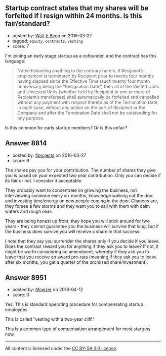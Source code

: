 ## Startup contract states that my shares will be forfeited if I resign within 24 months. Is this fair/standard?

- posted by: [Wall-E Beep](https://stackexchange.com/users/8126808/wall-e-beep) on 2016-03-27
- tagged: `equity`, `contracts`, `vesting`
- score: 7

I'm joining an early stage startup as a cofounder, and the contract has this language:

> Notwithstanding anything to the contrary herein, if Recipient’s
> employment is terminated by Recipient prior to twenty four months
> having elapsed since the Effective Time (such twenty four month
> anniversary being the “Resignation Date”) then all of the Vested Units
> and Unvested Units (whether held by Recipient or one or more of
> Recipient’s transferees) shall automatically be forfeited and
> cancelled without any payment with respect thereto as of the
> Termination Date, in each case, without any action on the part of
> Recipient or the Company and after the Termination Date shall not be
> outstanding for any purpose.

Is this common for early startup members? Or is this unfair?


## Answer 8814

- posted by: [fiprojects](https://stackexchange.com/users/5370155/fiprojects) on 2016-03-27
- score: 6

The shares pay you for your contribution. The number of shares they give you is based on your expected two year contribution. Only you can decide if its fair or not. I consider it acceptable.

They probably want to concentrate on growing the business, not interviewing someone every six months, knowledge walking out the door and investing time/energy on new people coming in the door. Chances are, they forsee a few storms and they want you to sail with them with calm waters and rough seas. 

They are being honest up front, they hope you will stick around for two years - they cannot guarantee you the business will survive that long, but if the business does survive you will receive a share in that success.

I note that they say you surrender the shares only if you decide if you leave. Does the contract reward you for anything if they ask you to leave? If not, it might be worth considering an amendment, whereby if they ask you to leave that you receive an award pro-rata (meaning if they ask you to leave after six months, you get a quarter of the promised share/investment).


## Answer 8951

- posted by: [Mowzer](https://stackexchange.com/users/1803081/mowzer) on 2016-04-12
- score: 0

Yes. This is standard operating procedure for compensating startup employees.

This is called "vesting with a two-year cliff."

This is a common type of compensation arrangement for most startups now.



---

All content is licensed under the [CC BY-SA 3.0 license](https://creativecommons.org/licenses/by-sa/3.0/).
